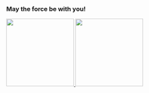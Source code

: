 ### May the force be with you!

<div>
  <a href="https://github.com/Marcosed1979">
  <img height="180em" src="https://github-readme-stats.vercel.app/api?username=Marcosed1979&show_icons=true&theme=onedark&include_all_commits=true&count_private=true"/>
  <img height="180em" src="https://github-readme-stats.vercel.app/api/top-langs/?username=Marcosed1979&layout=compact&langs_count=7&theme=onedark"/>
</div>

<!--
**Marcosed1979/Marcosed1979** is a ✨ _special_ ✨ repository because its `README.md` (this file) appears on your GitHub profile.

Here are some ideas to get you started:

- 🔭 I’m currently working on ...
- 🌱 I’m currently learning ...
- 👯 I’m looking to collaborate on ...
- 🤔 I’m looking for help with ...
- 💬 Ask me about ...
- 📫 How to reach me: ...
- 😄 Pronouns: ...
- ⚡ Fun fact: ...
-->
